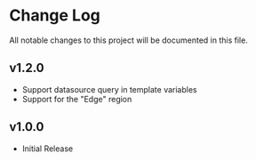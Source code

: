 # Change Log

All notable changes to this project will be documented in this file.


## v1.2.0
- Support datasource query in template variables
- Support for the "Edge" region

## v1.0.0

- Initial Release
